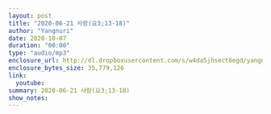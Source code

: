 ```yaml
---
layout: post
title: "2020-06-21 사랑(요3;13-18)"
author: "Yangnuri"
date: 2020-10-07
duration: "00:00"
type: "audio/mp3"
enclosure_url: http://dl.dropboxusercontent.com/s/w4da5jhsect6egd/yangnurichurch200621.mp3
enclosure_bytes_size: 35,779,126
link:
  youtube: 
summary: 2020-06-21 사랑(요3;13-18)
show_notes:
---
```

